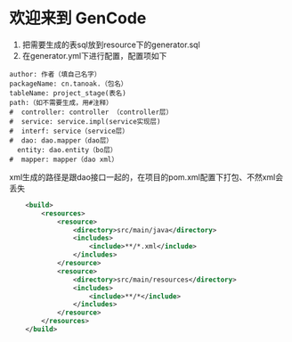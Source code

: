 
# 欢迎来到 GenCode
1. 把需要生成的表sql放到resource下的generator.sql
2. 在generator.yml下进行配置，配置项如下
```
author: 作者（填自己名字）
packageName: cn.tanoak.（包名）
tableName: project_stage(表名)
path:（如不需要生成，用#注释）
#  controller: controller （controller层）
#  service: service.impl(service实现层)
#  interf: service（service层）
#  dao: dao.mapper（dao层）
  entity: dao.entity（bo层）
#  mapper: mapper（dao xml）
```
xml生成的路径是跟dao接口一起的，在项目的pom.xml配置下打包、不然xml会丢失
```xml
    <build>
        <resources>
            <resource>
                <directory>src/main/java</directory>
                <includes>
                    <include>**/*.xml</include>
                </includes>
            </resource>
            <resource>
                <directory>src/main/resources</directory>
                <includes>
                    <include>**/*</include>
                </includes>
            </resource>
        </resources>
    </build>
```